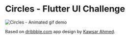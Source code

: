 # Circles - Flutter UI Challenge


![Circles - Animated gif demo](flutter_ui_circles.gif)

Based on [dribbble.com](https://dribbble.com/shots/19620496-Reella-Real-Estate-App/attachments/14741944?mode=media) app design by  [Kawsar Ahmed](https://dribbble.com/uiuxkawsar).

